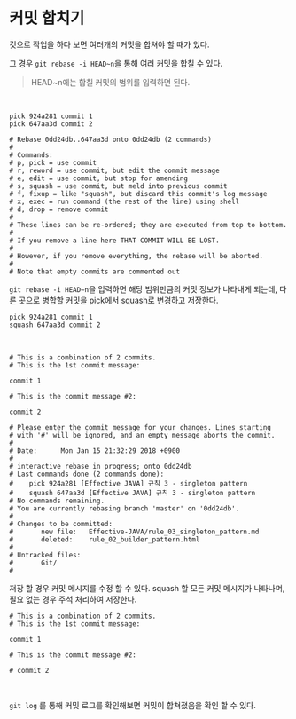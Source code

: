 # 커밋 합치기

깃으로 작업을 하다 보면 여러개의 커밋을 합쳐야 할 때가 있다.

그 경우 `git rebase -i HEAD~n`을 통해 여러 커밋을 합칠 수 있다.

> HEAD~n에는 합칠 커밋의 범위를 입력하면 된다.



<br>



```shell
pick 924a281 commit 1
pick 647aa3d commit 2

# Rebase 0dd24db..647aa3d onto 0dd24db (2 commands)
#
# Commands:
# p, pick = use commit
# r, reword = use commit, but edit the commit message
# e, edit = use commit, but stop for amending
# s, squash = use commit, but meld into previous commit
# f, fixup = like "squash", but discard this commit's log message
# x, exec = run command (the rest of the line) using shell
# d, drop = remove commit
#
# These lines can be re-ordered; they are executed from top to bottom.
#
# If you remove a line here THAT COMMIT WILL BE LOST.
#
# However, if you remove everything, the rebase will be aborted.
#
# Note that empty commits are commented out
```

`git rebase -i HEAD~n`을 입력하면 해당 범위만큼의 커밋 정보가 나타내게 되는데, 다른 곳으로 병합할 커밋을 pick에서 squash로 변경하고 저장한다.



```she
pick 924a281 commit 1
squash 647aa3d commit 2
```



<br>



```shell
# This is a combination of 2 commits.
# This is the 1st commit message:

commit 1

# This is the commit message #2:

commit 2

# Please enter the commit message for your changes. Lines starting
# with '#' will be ignored, and an empty message aborts the commit.
#
# Date:      Mon Jan 15 21:32:29 2018 +0900
#
# interactive rebase in progress; onto 0dd24db
# Last commands done (2 commands done):
#    pick 924a281 [Effective JAVA] 규칙 3 - singleton pattern
#    squash 647aa3d [Effective JAVA] 규칙 3 - singleton pattern
# No commands remaining.
# You are currently rebasing branch 'master' on '0dd24db'.
#
# Changes to be committed:
#       new file:   Effective-JAVA/rule_03_singleton_pattern.md
#       deleted:    rule_02_builder_pattern.html
#
# Untracked files:
#       Git/
#
```

저장 할 경우 커밋 메시지를 수정 할 수 있다. squash 할 모든 커밋 메시지가 나타나며, 필요 없는 경우 주석 처리하여 저장한다.



```Shell
# This is a combination of 2 commits.
# This is the 1st commit message:

commit 1

# This is the commit message #2:

# commit 2
```



<br>

`git log` 를 통해 커밋 로그를 확인해보면 커밋이 합쳐졌음을 확인 할 수 있다.